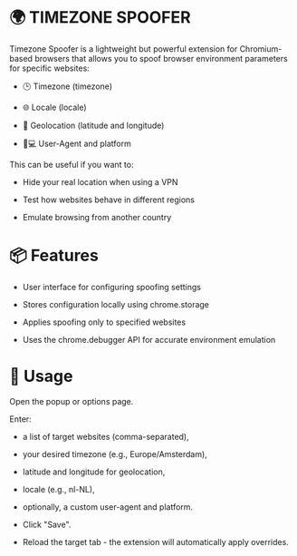 # 🌍 TIMEZONE SPOOFER
Timezone Spoofer is a lightweight but powerful extension for Chromium-based browsers that allows you to spoof browser environment parameters for specific websites:

- 🕒 Timezone (timezone)

- 🌐 Locale (locale)

- 🧭 Geolocation (latitude and longitude)

- 🧑💻 User-Agent and platform

This can be useful if you want to:

- Hide your real location when using a VPN

- Test how websites behave in different regions

- Emulate browsing from another country

# 📦 **Features**
- User interface for configuring spoofing settings

- Stores configuration locally using chrome.storage

- Applies spoofing only to specified websites

- Uses the chrome.debugger API for accurate environment emulation

# 🧩 Usage
Open the popup or options page.

Enter:

- a list of target websites (comma-separated),

- your desired timezone (e.g., Europe/Amsterdam),

- latitude and longitude for geolocation,

- locale (e.g., nl-NL),

- optionally, a custom user-agent and platform.

- Click "Save".

- Reload the target tab - the extension will automatically apply overrides.

